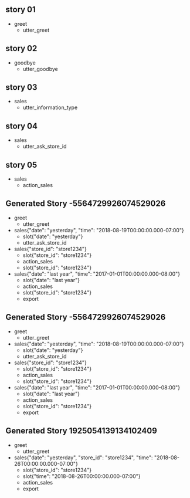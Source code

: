 ## story 01
* greet
	- utter_greet

## story 02
* goodbye
	- utter_goodbye
	
## story 03
* sales
	- utter_information_type
	
## story 04
* sales
	- utter_ask_store_id
	
## story 05
* sales
	- action_sales

## Generated Story -5564729926074529026
* greet
    - utter_greet
* sales{"date": "yesterday", "time": "2018-08-19T00:00:00.000-07:00"}
    - slot{"date": "yesterday"}
    - utter_ask_store_id
* sales{"store_id": "store1234"}
    - slot{"store_id": "store1234"}
    - action_sales
    - slot{"store_id": "store1234"}
* sales{"date": "last year", "time": "2017-01-01T00:00:00.000-08:00"}
    - slot{"date": "last year"}
    - action_sales
    - slot{"store_id": "store1234"}
    - export
## Generated Story -5564729926074529026
* greet
    - utter_greet
* sales{"date": "yesterday", "time": "2018-08-19T00:00:00.000-07:00"}
    - slot{"date": "yesterday"}
    - utter_ask_store_id
* sales{"store_id": "store1234"}
    - slot{"store_id": "store1234"}
    - action_sales
    - slot{"store_id": "store1234"}
* sales{"date": "last year", "time": "2017-01-01T00:00:00.000-08:00"}
    - slot{"date": "last year"}
    - action_sales
    - slot{"store_id": "store1234"}
    - export

## Generated Story 1925054139134102409
* greet
    - utter_greet
* sales{"date": "yesterday", "store_id": "store1234", "time": "2018-08-26T00:00:00.000-07:00"}
    - slot{"store_id": "store1234"}
    - slot{"time": "2018-08-26T00:00:00.000-07:00"}
    - action_sales
    - export



	